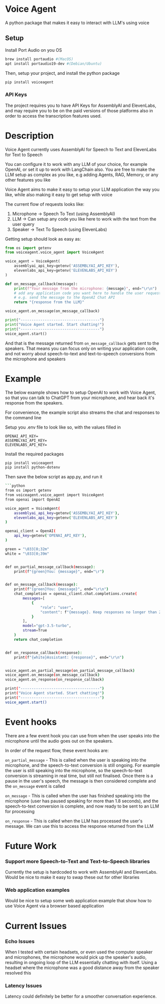 # Voice Agent

A python package that makes it easy to interact with LLM's using voice

## Setup
Install Port Audio on you OS
```bash
brew install portaudio #(MacOS)
apt install portaudio19-dev #(Debian/Ubuntu)
```
Then, setup your project, and install the python package
```bash
pip install voiceagent
```

### API Keys
The project requires you to have API Keys for AssemblyAI and ElevenLabs, and may require
you to be on the paid versions of those platforms also in order to access the transcription
features used.

# Description
Voice Agent currently uses AssemblyAI for Speech to Text and ElevenLabs for Text to Speech

You can configure it to work with any LLM of your choice, for example OpenAI,
or set it up to work with LangChain also. You are free to make the LLM setup
as complex as you like, e.g adding Agents, RAG, Memory, or any other features
you like

Voice Agent aims to make it easy to setup your LLM application the way you like,
while also making it easy to get setup with voice

The current flow of requests looks like:
1. Microphone -> Speech To Text (using AssemblyAI)
2. LLM -> Can setup any code you like here to work with the text from the user query
3. Speaker -> Text To Speech (using ElevenLabs)

Getting setup should look as easy as:

```python
from os import getenv
from voiceagent.voice_agent import VoiceAgent

voice_agent = VoiceAgent(
    assemblyai_api_key=getenv('ASSEMBLYAI_API_KEY'),
    elevenlabs_api_key=getenv('ELEVENLABS_API_KEY')
)

def on_message_callback(message):
    print(f"Your message from the microphone: {message}", end="\r\n")
    # add any application code you want here to handle the user request
    # e.g. send the message to the OpenAI Chat API
    return "{response from the LLM}"

voice_agent.on_message(on_message_callback)

print("------------------------------------")
print("Voice Agent started. Start chatting!")
print("------------------------------------")
voice_agent.start()
```

And that is the message returned from `on_message_callback` gets sent to the speakers.
That means you can focus only on writing your application code, and not worry about
speech-to-text and text-to-speech conversions from the microphone and speakers

# Example
The below example shows how to setup OpenAI to work with Voice Agent, so that
you can talk to ChatGPT from your microphone, and hear back it's response from
the speakers.

For convenience, the example script also streams the chat and responses to the command line

Setup you .env file to look like so, with the values filled in
```
OPENAI_API_KEY=
ASSEMBLYAI_API_KEY=
ELEVENLABS_API_KEY=
```

Install the required packages
```bash
pip install voiceagent
pip install python-dotenv
```

Then save the below script as app.py, and run it
```bash
```python
from os import getenv
from voiceagent.voice_agent import VoiceAgent
from openai import OpenAI

voice_agent = VoiceAgent(
    assemblyai_api_key=getenv('ASSEMBLYAI_API_KEY'),
    elevenlabs_api_key=getenv('ELEVENLABS_API_KEY')
)

openai_client = OpenAI(
    api_key=getenv('OPENAI_API_KEY'),
)

green = "\033[0;32m"
white = "\033[0;39m"


def on_partial_message_callback(message):
    print(f"{green}You: {message}", end="\r")


def on_message_callback(message):
    print(f"{green}You: {message}", end="\r\n")
    chat_completion = openai_client.chat.completions.create(
        messages=[
            {
                "role": "user",
                "content": f"{message}. Keep responses no longer than 20 words",
            }
        ],
        model="gpt-3.5-turbo",
        stream=True
    )
    return chat_completion


def on_response_callback(response):
    print(f"{white}Assistant: {response}", end="\r\n")


voice_agent.on_partial_message(on_partial_message_callback)
voice_agent.on_message(on_message_callback)
voice_agent.on_response(on_response_callback)

print("------------------------------------")
print("Voice Agent started. Start chatting!")
print("------------------------------------")
voice_agent.start()
```

# Event hooks
There are a few event hook you can use from when the user speaks into the microphone
until the audio goes out on the speakers.

In order of the request flow, these event hooks are:

`on_partial_message` - This is called when the user is speaking into the
    microphone, and the speech-to-text conversion is still ongoing. For example
    the user is still speaking into the microphone, so the speech-to-text
    conversion is streaming in real time, but still not finalised. Once there
    is a pause in the user's speech, the message is then considered complete
    and the `on_message` event is called

`on_message` - This is called when the user has finished speaking into the
    microphone (user has paused speaking for more than 1.8 seconds),
    and the speech-to-text conversion is complete, and now ready to be sent
    to an LLM for processing

`on_response` - This is called when the LLM has processed the user's message.
We can use this to access the response returned from the LLM

# Future Work

### Support more Speech-to-Text and Text-to-Speech libraries
Currently the setup is hardcoded to work with AssemblyAI and ElevenLabs. Would
be nice to make it easy to swap these out for other libraries

### Web application examples
Would be nice to setup some web application example that show how to use Voice
Agent via a browser based application

# Current Issues

### Echo Issues
When I tested with certain headsets, or even used the computer speaker and
microphones, the microphone would pick up the speaker's audio,
resulting in ongoing loop of the LLM essentially chatting with itself. Using
a headset where the microphone was a good distance away from the speaker resolved
this

### Latency Issues
Latency could definitely be better for a smoother conversation experience.




